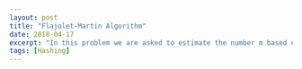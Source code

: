 ```yaml
---
layout: post
title: "Flajolet-Martin Algorithm"
date: 2018-04-17
excerpt: "In this problem we are asked to estimate the number m based on observations of the stream $h \{a_1 , a 2 , . . . , a n i$, where a $i ∈ {1, 2, . . . , m}. Keep in mind that n and m are quite large, and the standard-approach of keeping track of the number of distinct objects we have seen up to now, is not an option."
tags: [Hashing]
---
```



